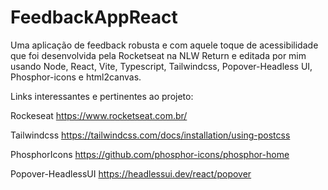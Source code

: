 # FeedbackAppReact
Uma aplicação de feedback robusta e com aquele toque de acessibilidade que foi desenvolvida pela Rocketseat na NLW Return e editada por mim usando Node, React, Vite, Typescript, Tailwindcss, Popover-Headless UI, Phosphor-icons e html2canvas.

Links interessantes e pertinentes ao projeto:

Rockeseat
https://www.rocketseat.com.br/

Tailwindcss
https://tailwindcss.com/docs/installation/using-postcss

PhosphorIcons
https://github.com/phosphor-icons/phosphor-home

Popover-HeadlessUI
https://headlessui.dev/react/popover
